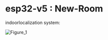 #  esp32-v5 : New-Room
indoorlocalization system:

![Figure_1](https://github.com/user-attachments/assets/e3930069-bd74-4271-abbb-cf8a52917347)
